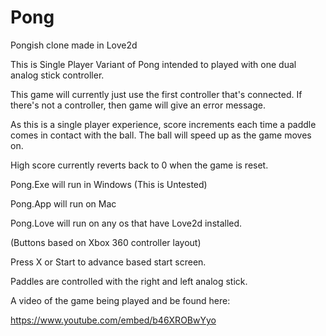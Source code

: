 # Pong

Pongish clone made in Love2d

This is Single Player Variant of Pong intended to played with one dual analog stick controller. 

This game will currently just use the first controller that's connected. If there's not a controller, then game will give an error message.

As this is a single player experience, score increments each time a paddle comes in contact with the ball. The ball will speed up as the game moves on. 

High score currently reverts back to 0 when the game is reset.



Pong.Exe will run in Windows (This is Untested)

Pong.App will run on Mac

Pong.Love will run on any os that have Love2d installed. 



(Buttons based on Xbox 360 controller layout)

Press X or Start to advance based start screen. 

Paddles are controlled with the right and left analog stick. 


A video of the game being played and be found here:

https://www.youtube.com/embed/b46XROBwYyo